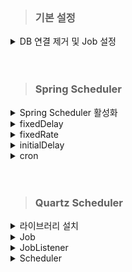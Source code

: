 > ### 기본 설정
<details>
    <summary>DB 연결 제거 및 Job 설정</summary>

- DB 연결 제거.

```properties
spring.application.name=scheduler
spring.batch.job.enabled=true
spring.batch.jdbc.initialize-schema=never
spring.batch.job.repository-type=map
spring.datasource.url=none
```

</details>

<br/>
<br/>

> ### Spring Scheduler

<details>
    <summary>Spring Scheduler 활성화</summary>

- 라이브러리 설치 필요 없음.
- 현재 DB 사용 하지 않으므로 제외.
- @EnableScheduler 어노테이션 추가.

```java
package com.example.scheduler;

import org.springframework.boot.SpringApplication;
import org.springframework.boot.autoconfigure.SpringBootApplication;
import org.springframework.boot.autoconfigure.jdbc.DataSourceAutoConfiguration;
import org.springframework.scheduling.annotation.EnableScheduling;

@SpringBootApplication(exclude = {DataSourceAutoConfiguration.class})
@EnableScheduling
public class SchedulerApplication {

    public static void main(String[] args) {
        SpringApplication.run(SchedulerApplication.class, args);
    }

}
```
</details>

<details>
    <summary>fixedDelay </summary>

- 메소드의 실행이 끝난 시간을 기준으로 설정된 시간마다 실행.
- 작업 수행시간을 포함하므로 호출이 Delay 될 수 있음.

    ```java
    @Scheduled(fixedDelay = 1000) // 1초마다 실행
        public void fixedDelay() throws InterruptedException {
            LocalDateTime now = LocalDateTime.now(); // 현재 시간 가져오기
            DateTimeFormatter formatter = DateTimeFormatter.ofPattern("yyyy-MM-dd HH:mm:ss");
            String formattedNow = now.format(formatter); // 포맷팅
    
            System.out.println("fixedDelay Start: " + formattedNow);
            Thread.sleep(500); // 0.5초 지연
        }
    ```
</details>


<details>
    <summary>fixedRate</summary>

- 메소드의 실행이 실행하는 시간을 기준으로 설정된 시간 마다 실행.
- 이전 작업의 시작 지점부터 시간을 재므로 Delay 발생 x.

    ```java
    @Scheduled(fixedRate = 1000) // 1초마다 실행
    public void fixedRate() throws InterruptedException {
        LocalDateTime now = LocalDateTime.now(); // 현재 시간 가져오기
        DateTimeFormatter formatter = DateTimeFormatter.ofPattern("yyyy-MM-dd HH:mm:ss.SSS");
        String formattedNow = now.format(formatter); // 포맷팅
    
        Thread.sleep(500); // 0.5초 지연
        System.out.println("fixedRate Start: " + formattedNow);
    }
    ```


</details>

<details>
    <summary>initialDelay</summary>

- 추가 옵션.
- 설정된 시간 후부터 스케줄러 실행.

    ```java
    @Scheduled(fixedRate = 5000, initialDelay = 3000) // 3초 후 5초마다 실행
    public void initialDelay() throws InterruptedException {
        LocalDateTime now = LocalDateTime.now(); // 현재 시간 가져오기
        DateTimeFormatter formatter = DateTimeFormatter.ofPattern("yyyy-MM-dd HH:mm:ss.SSS");
        String formattedNow = now.format(formatter); // 포맷팅

        Thread.sleep(500); // 0.5초 지연
        System.out.println("initialDelay Start: " + formattedNow);
    }
    ```


</details>

<details>
    <summary>cron</summary>

- Corn 표현식 사용.

    ```java
    @Scheduled(cron = "*/10 * * * * *") // 10초마다 실행
    public void cron() throws InterruptedException {
        LocalDateTime now = LocalDateTime.now(); // 현재 시간 가져오기
        DateTimeFormatter formatter = DateTimeFormatter.ofPattern("yyyy-MM-dd HH:mm:ss.SSS");
        String formattedNow = now.format(formatter); // 포맷팅
    
        Thread.sleep(500); // 0.5초 지연
        System.out.println("cron Start: " + formattedNow);
    }
    ```

</details>


<br/>
<br/>


> ### Quartz Scheduler

<details>
  <summary>라이브러리 설치</summary>

```gradlew
implementation 'org.springframework.boot:spring-boot-starter-quartz'
```

</details>

<details>
  <summary>Job</summary>

- 배치 Job과 다름.
- 실제 수행하고자 하는 비즈니스 로직을 정의하기 위한 인터페이스.

  ```java
  package com.example.scheduler.quartz;
  
  import org.quartz.Job;
  import org.quartz.JobExecutionContext;
  import org.quartz.JobExecutionException;
  
  public class MyJob implements Job {
      @Override
      public void execute(JobExecutionContext jobExecutionContext) throws JobExecutionException {
          System.out.println("MyJob executed");
      }
  }
  
  ```

</details>

<details>
  <summary>JobListener</summary>

- Quartz Job 실행 이벤트 감지용 인터페이스.

  ```java
  package com.example.scheduler.quartz;
  
  import org.quartz.JobExecutionContext;
  import org.quartz.JobExecutionException;
  import org.quartz.JobListener;
  
  public class MyJobListener implements JobListener {
      @Override
      public String getName() {
          return "MyJobListener";
      }
  
      @Override
      public void jobToBeExecuted(JobExecutionContext jobExecutionContext) {
          System.out.println("[JobListener] Job 실행 전");
      }
  
      @Override
      public void jobExecutionVetoed(JobExecutionContext jobExecutionContext) {
          System.out.println("[JobListener] Job 실행 취소된 후");
  
      }
  
      @Override
      public void jobWasExecuted(JobExecutionContext jobExecutionContext, JobExecutionException e) {
          System.out.println("[JobListener] Job 실행 완료된 후");
  
      }
  }
  
  ```

</details>

<details>
  <summary>Scheduler</summary>

- 앞서 만든 Job, JobListener 등록을 위한 클래스.
- JobDetail
  - 앞서 만든 Job에 추가적인 정보를 붙혀 만든 객체.
  - Quartz 스케줄러에 의해 실행.
- JobBuilder
  - Quartz Scheduler에서 사용하는 유틸리티 클래스.
  - JobDetails 객체 생성하는데 사용됨.
- JobDataMap
  - Job의 상태 데이터를 관리하는데 사용되는 클래스.
  - Map 인터페이스를 확장한 것.
- Trigger
  - Scheduler 작업 실행 시간을 결정.
  - SimpleTrigger: 특정 시간에 시작하여 주기적으로 작업 실행.
  - CronTrigger: cron 표현식을 이용한 작업 실행.
- TriggerBuilder
  - 트리거 생성하는데 사용되는 클래스.
  - 트리거의 다양한 속성 설정 가능하며 최종적으로 트리거 인스턴스 생성.
  - JobDataMap을 사용하여 트리거 실행될 때 필요한 추가 데이터 제공 가능.

  ```java
  package com.example.scheduler.quartz;
  
  import org.quartz.CronScheduleBuilder;
  import org.quartz.CronTrigger;
  import org.quartz.JobBuilder;
  import org.quartz.JobDataMap;
  import org.quartz.JobDetail;
  import org.quartz.SchedulerException;
  import org.quartz.SimpleScheduleBuilder;
  import org.quartz.Trigger;
  import org.quartz.TriggerBuilder;
  import org.quartz.impl.StdSchedulerFactory;
  import org.springframework.context.annotation.Configuration;
  import org.springframework.stereotype.Component;
  
  import jakarta.annotation.PostConstruct;
  
  @Component
  public class Scheduler {
      private org.quartz.Scheduler scheduler;
  
      public Scheduler(org.quartz.Scheduler scheduler) {
          this.scheduler = scheduler;
      }
  
      /**
       * 스케줄러의 실제 처리 과정을 담당
       * @throws SchedulerException
       */
      @PostConstruct
      private void jobProgress() throws SchedulerException {
          cronScheduler();
      }
  
      private void simpleScheduler() throws SchedulerException {
          JobDetail job = JobBuilder
              .newJob(MyJob.class) // 해당 job 클래스를 이용하여 jobBuilder 인스턴스 생성
              //.ofType(Class jobClazz) Trigger가 이 JobDetail과 연결되어 발화될 때 인스턴스화 되고 실행되는 클래스를 설정함.
              //.requestRecovery(null or Boolean) 복구 또는 대체 상황이 발생했을 때 Job이 다시 실행되어야 하는지 여부 설정
              //.setJobData(JobDataMap) JobDataMap으로 JobDetail의 JobDataMap 설정
              //.storeDurably(null or Boolean) // Job이 영구적으로 저장되어야 하는지 여부 설정
              //.usingJobData() 주어진 키-캆 쌍을 JobDetail의 JobDataMap에 추가
              .withIdentity("myJob", "myGroup") // 이름과 그룹 설정. jobKey를 사용하여 JobDetail 식별 가능하게 해줌.
              .withDescription("FCM 처리를 위한 조회 Job") // 설명 추가
              .build(); // JobDetails 객체 생성
  
          //job
              // .getKey()    job의 Key 반환
              // .getDescription()    job 설명 반환
              // .getJobClass() job 구현 클래스 반환
              // .getJobDataMap() job의 data map 반환
              // .isDurable() job이 지속적으로 저장되는지 여부를 반환
              // .isPersistJobDataAfterExecution() job 실행 후 data map을 지속적으로 저장하는지 여부 반환
              // .isConcurrentExectionDisallowed() 동시에 여러 job 실행되는 것을 허용하는지 여부 반환
              //.requestsRecovery() job이 실패한 경우 다시 실행하도록 설정되어 있는지 여부 반환
  
          Trigger trigger = TriggerBuilder
              .newTrigger() //TriggerBuilder 생성
              .withIdentity("myTrigger", "myGroup")         // Trigger 이름, 그룹 지정
              .withDescription("FCM 처리를 위한 조회 Trigger")     // Trigger 설명
              //.forJob Trigger 실행할 작업을 설정
              //.startAt() 트리거가 실행되는 시간을 설정
              //.endAt(Date) 트기거가 종료되는 시간을 설정
              //.startAt() 트리거 시작 시간 설정
              .startNow() //트리거 즉시 실행
              .withSchedule( // 트리거 스케줄 설정
                  SimpleScheduleBuilder
                      .simpleSchedule()
                      .withIntervalInSeconds(5)
                      .repeatForever())
              //.modifiedByCalendar() 트리거가 수정되는 달력의 이름을 설정
              //.withPriority() 트리거 수선순위 설정
              //.usingJobData() 트리거의 jobDataMap에 해당 키-값 추가
              .build();
  
          scheduler = new StdSchedulerFactory().getScheduler();
          MyJobListener myJobListener = new MyJobListener();
          scheduler.getListenerManager().addJobListener(myJobListener);
          scheduler.start();
          scheduler.scheduleJob(job, trigger);
  
      }
  
      private void cronScheduler() throws SchedulerException {
  
          JobDetail job = JobBuilder
              .newJob(MyJob.class)
              .withIdentity("myJob", "myGroup")
              .withDescription("FCM 처리를 위한 조회 Job")
              .build();
  
          CronTrigger cronTrigger = TriggerBuilder
              .newTrigger()
              .withIdentity("fcmSendTrigger", "fcmGroup")
              .withDescription("FCM 처리를 위한 Trigger")
              .startNow()
              .withSchedule(CronScheduleBuilder.cronSchedule("0/10 * * * * ?"))
              .build();
  
          scheduler = new StdSchedulerFactory().getScheduler();
          MyJobListener myJobListener = new MyJobListener();
          scheduler.getListenerManager().addJobListener(myJobListener);
          scheduler.start();
          scheduler.scheduleJob(job, cronTrigger);
  
      }
  
  }
  
  ```

</details>